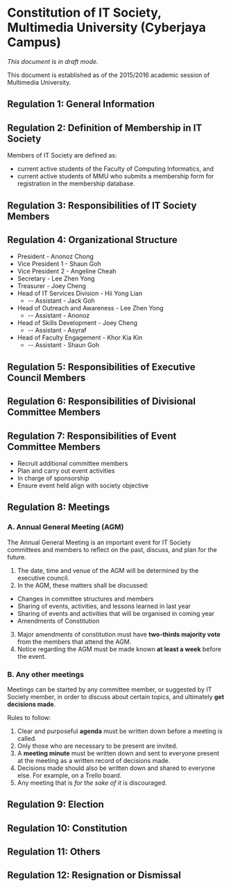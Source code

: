 # Constitution of IT Society, Multimedia University (Cyberjaya Campus)

_This document is in draft mode._

This document is established as of the 2015/2016 academic session of Multimedia University.

## Regulation 1: General Information

## Regulation 2: Definition of Membership in IT Society

Members of IT Society are defined as:
* current active students of the Faculty of Computing Informatics, and
* current active students of MMU who submits a membership form for registration in the membership database.

## Regulation 3: Responsibilities of IT Society Members

## Regulation 4: Organizational Structure
* President - Anonoz Chong
* Vice President 1 - Shaun Goh
* Vice President 2 - Angeline Cheah
* Secretary - Lee Zhen Yong
* Treasurer - Joey Cheng
* Head of IT Services Division - Hii Yong Lian
  * -- Assistant - Jack Goh
* Head of Outreach and Awareness - Lee Zhen Yong
  * -- Assistant - Anonoz
* Head of Skills Development - Joey Cheng
  * -- Assistant - Asyraf
* Head of Faculty Engagement - Khor Kia Kin
  * -- Assistant - Shaun Goh

## Regulation 5: Responsibilities of Executive Council Members

## Regulation 6: Responsibilities of Divisional Committee Members

## Regulation 7: Responsibilities of Event Committee Members
* Recruit additional committee members
* Plan and carry out event activities
* In charge of sponsorship
* Ensure event held align with society objective

## Regulation 8: Meetings

### A. Annual General Meeting (AGM)

The Annual General Meeting is an important event for IT Society committees and members to reflect on the past, discuss, and plan for the future. 

1. The date, time and venue of the AGM will be determined by the executive council.
2. In the AGM, these matters shall be discussed:
  - Changes in committee structures and members
  - Sharing of events, activities, and lessons learned in last year
  - Sharing of events and activities that will be organised in coming year
  - Amendments of Constitution
3. Major amendments of constitution must have **two-thirds majority vote** from the members that attend the AGM.
4. Notice regarding the AGM must be made known **at least a week** before the event.

### B. Any other meetings

Meetings can be started by any committee member, or suggested by IT Society member, in order to discuss about certain topics, and ultimately **get decisions made**.

Rules to follow:

1. Clear and purposeful **agenda** must be written down before a meeting is called.
2. Only those who are necessary to be present are invited.
3. A **meeting minute** must be written down and sent to everyone present at the meeting as a written record of decisions made.
4. Decisions made should also be written down and shared to everyone else. For example, on a Trello board.
5. Any meeting that is _for the sake of it_ is discouraged.

## Regulation 9: Election

## Regulation 10: Constitution

## Regulation 11: Others

## Regulation 12: Resignation or Dismissal


